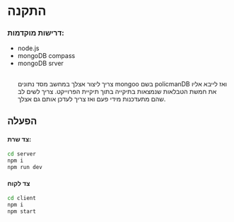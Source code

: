 # התקנה
### דרישות מוקדמות: 
* node.js
* mongoDB compass
* mongoDB srver
  ##
  צריך ליצור אצלך במחשב מסד נתונים mongoo בשם  policmanDB
ואז לייבא אליו את חמשת הטבלאות שנמצאות בתיקייה בתוך תיקיית הפרוייקט.
צריך לשים לב שהם מתעדכנות מידי פעם ואז צריך לעדכן אותם גם אצלך.
## הפעלה
#### צד שרת:
```bash
cd server
npm i 
npm run dev
```
#### צד לקוח
```bash
cd client
npm i 
npm start
```
